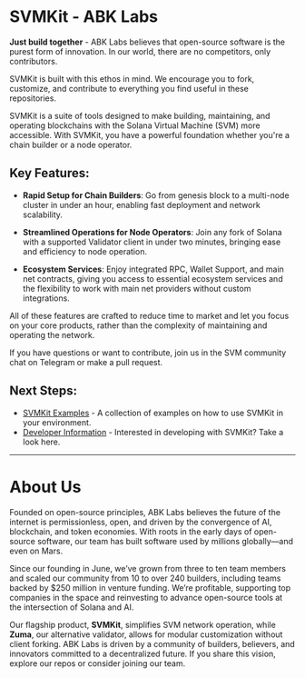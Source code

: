 # SVMKit - ABK Labs

**Just build together** - ABK Labs believes that open-source software is the purest form of innovation. In our world, there are no competitors, only contributors.

SVMKit is built with this ethos in mind. We encourage you to fork, customize, and contribute to everything you find useful in these repositories.

SVMKit is a suite of tools designed to make building, maintaining, and operating blockchains with the Solana Virtual Machine (SVM) more accessible. With SVMKit, you have a powerful foundation whether you're a chain builder or a node operator.

## Key Features:

- **Rapid Setup for Chain Builders**: Go from genesis block to a multi-node cluster in under an hour, enabling fast deployment and network scalability.
  
- **Streamlined Operations for Node Operators**: Join any fork of Solana with a supported Validator client in under two minutes, bringing ease and efficiency to node operation.

- **Ecosystem Services**: Enjoy integrated RPC, Wallet Support, and main net contracts, giving you access to essential ecosystem services and the flexibility to work with main net providers without custom integrations.

All of these features are crafted to reduce time to market and let you focus on your core products, rather than the complexity of maintaining and operating the network.

If you have questions or want to contribute, join us in the SVM community chat on Telegram or make a pull request.

## Next Steps:

- [SVMKit Examples](https://github.com/abklabs/svmkit-examples) - A collection of examples on how to use SVMKit in your environment.
- [Developer Information](DEV.md) - Interested in developing with SVMKit?  Take a look here.

---

# About Us

Founded on open-source principles, ABK Labs believes the future of the internet is permissionless, open, and driven by the convergence of AI, blockchain, and token economies. With roots in the early days of open-source software, our team has built software used by millions globally—and even on Mars.

Since our founding in June, we’ve grown from three to ten team members and scaled our community from 10 to over 240 builders, including teams backed by $250 million in venture funding. We’re profitable, supporting top companies in the space and reinvesting to advance open-source tools at the intersection of Solana and AI.

Our flagship product, **SVMKit**, simplifies SVM network operation, while **Zuma**, our alternative validator, allows for modular customization without client forking. ABK Labs is driven by a community of builders, believers, and innovators committed to a decentralized future. If you share this vision, explore our repos or consider joining our team.

